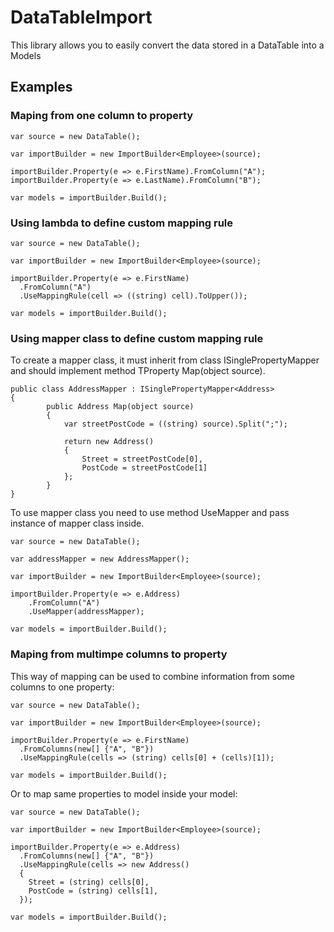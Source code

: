 # DataTableImport
This library allows you to easily convert the data stored in a DataTable into a Models

## Examples

### Maping from one column to property

```
var source = new DataTable();
        
var importBuilder = new ImportBuilder<Employee>(source);

importBuilder.Property(e => e.FirstName).FromColumn("A");
importBuilder.Property(e => e.LastName).FromColumn("B");

var models = importBuilder.Build();
```

### Using lambda to define custom mapping rule

```
var source = new DataTable();
        
var importBuilder = new ImportBuilder<Employee>(source);

importBuilder.Property(e => e.FirstName)
  .FromColumn("A")
  .UseMappingRule(cell => ((string) cell).ToUpper());

var models = importBuilder.Build();
```

### Using mapper class to define custom mapping rule

To create a mapper class, it must inherit from class ISinglePropertyMapper<TProperty> and should implement method TProperty Map(object source).
```
public class AddressMapper : ISinglePropertyMapper<Address>
{
        public Address Map(object source)
        {
            var streetPostCode = ((string) source).Split(";");

            return new Address()
            {
                Street = streetPostCode[0],
                PostCode = streetPostCode[1]
            };
        }
}
```
To use mapper class you need to use method UseMapper and pass instance of mapper class inside.
```
var source = new DataTable();

var addressMapper = new AddressMapper();

var importBuilder = new ImportBuilder<Employee>(source);

importBuilder.Property(e => e.Address)
    .FromColumn("A")
    .UseMapper(addressMapper);

var models = importBuilder.Build();
```

### Maping from multimpe columns to property

This way of mapping can be used to combine information from some columns to one property:
```
var source = new DataTable();
        
var importBuilder = new ImportBuilder<Employee>(source);

importBuilder.Property(e => e.FirstName)
  .FromColumns(new[] {"A", "B"})
  .UseMappingRule(cells => (string) cells[0] + (cells)[1]);
  
var models = importBuilder.Build();
``` 
Or to map same properties to model inside your model:

```
var source = new DataTable();
        
var importBuilder = new ImportBuilder<Employee>(source);

importBuilder.Property(e => e.Address)
  .FromColumns(new[] {"A", "B"})
  .UseMappingRule(cells => new Address()
  {
    Street = (string) cells[0],
    PostCode = (string) cells[1],
  });

var models = importBuilder.Build();      
```

